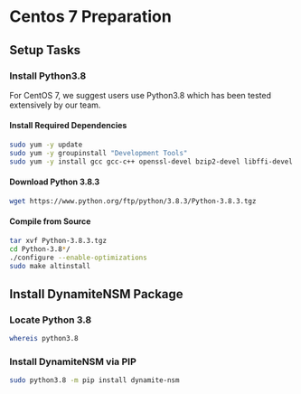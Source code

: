 # Centos 7 Preparation

## Setup Tasks

### Install Python3.8

For CentOS 7, we suggest users use Python3.8 which has been tested extensively by our team.

#### Install Required Dependencies
```bash
sudo yum -y update
sudo yum -y groupinstall "Development Tools"
sudo yum -y install gcc gcc-c++ openssl-devel bzip2-devel libffi-devel wget
```

#### Download Python 3.8.3

```bash
wget https://www.python.org/ftp/python/3.8.3/Python-3.8.3.tgz
```

#### Compile from Source

```bash
tar xvf Python-3.8.3.tgz
cd Python-3.8*/
./configure --enable-optimizations
sudo make altinstall
```

## Install DynamiteNSM Package

### Locate Python 3.8

```bash
whereis python3.8
```

### Install DynamiteNSM via PIP

```bash
sudo python3.8 -m pip install dynamite-nsm
```